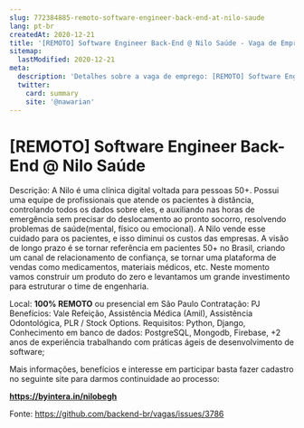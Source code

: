 ```yaml
---
slug: 772384885-remoto-software-engineer-back-end-at-nilo-saude
lang: pt-br
createdAt: 2020-12-21
title: '[REMOTO] Software Engineer Back-End @ Nilo Saúde - Vaga de Emprego'
sitemap:
  lastModified: 2020-12-21
meta:
  description: 'Detalhes sobre a vaga de emprego: [REMOTO] Software Engineer Back-End @ Nilo Saúde'
  twitter:
    card: summary
    site: '@nawarian'
---
```


# [REMOTO] Software Engineer Back-End @ Nilo Saúde

Descrição: A Nilo é uma clínica digital voltada para pessoas 50+. Possui uma equipe de profissionais que atende os pacientes à distância, controlando todos os dados sobre eles, e auxiliando nas horas de emergência sem precisar do deslocamento ao pronto socorro, resolvendo problemas de saúde(mental, físico ou emocional). A Nilo vende esse cuidado para os pacientes, e isso diminui os custos das empresas. A visão de longo prazo é se tornar referência em pacientes 50+ no Brasil, criando um canal de relacionamento de confiança, se tornar uma plataforma de vendas como medicamentos, materiais médicos, etc. Neste momento vamos construir um produto do zero e levantamos um grande investimento para estruturar o time de engenharia.

Local: **100% REMOTO** ou presencial em São Paulo
Contratação: PJ
Benefícios: Vale Refeição, Assistência Médica (Amil), Assistência Odontológica, PLR / Stock Options.
Requisitos: Python, Django, Conhecimento em banco de dados: PostgreSQL, Mongodb, Firebase, +2 anos de experiência trabalhando com práticas ágeis de desenvolvimento de software;

Mais informações, benefícios e interesse em participar basta fazer cadastro no seguinte site para darmos continuidade ao processo:

**https://byintera.in/nilobegh**

Fonte: https://github.com/backend-br/vagas/issues/3786